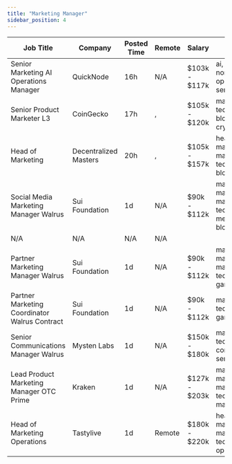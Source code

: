 ```yaml
---
title: "Marketing Manager"
sidebar_position: 4
---
```


| Job Title | Company | Posted Time | Remote | Salary | Tags | Apply Link |
|-----------|---------|-------------|--------|--------|------|------------|
| Senior Marketing AI Operations Manager | QuickNode | 16h | N/A | $103k - $117k | ai, marketing, non tech, operations, senior | [Apply](https://web3.career/senior-marketing-ai-operations-manager-quicknode/109620) |
| Senior Product Marketer L3 | CoinGecko | 17h | , | $105k - $120k | marketing, non tech, senior, blockchain, crypto | [Apply](https://web3.career/senior-product-marketer-l3-coingecko/109617) |
| Head of Marketing | Decentralized Masters | 20h | , | $105k - $157k | head of marketing, marketing, non tech, executive, blockchain | [Apply](https://web3.career/head-of-marketing-decentralizedmasters/109612) |
| Social Media Marketing Manager Walrus | Sui Foundation | 1d | N/A | $90k - $112k | marketing manager, marketing, non tech, social media, blockchain | [Apply](https://web3.career/social-media-marketing-manager-walrus-suifoundation/109573) |
| N/A | N/A | N/A | N/A |  |  | [Apply](https://web3.career/metana) |
| Partner Marketing Manager Walrus | Sui Foundation | 1d | N/A | $90k - $112k | marketing manager, marketing, non tech, blockchain, gaming | [Apply](https://web3.career/partner-marketing-manager-walrus-suifoundation/109572) |
| Partner Marketing Coordinator Walrus Contract | Sui Foundation | 1d | N/A | $90k - $112k | marketing, non tech, blockchain, gaming | [Apply](https://web3.career/partner-marketing-coordinator-walrus-contract-suifoundation/109571) |
| Senior Communications Manager Walrus | Mysten Labs | 1d | N/A | $150k - $180k | marketing, non tech, pr, communications, senior | [Apply](https://web3.career/senior-communications-manager-walrus-mystenlabs/109562) |
| Lead Product Marketing Manager OTC Prime | Kraken | 1d | N/A | $127k - $203k | marketing manager, lead, marketing, non tech, product marketing | [Apply](https://web3.career/lead-product-marketing-manager-otc-prime-kraken/109561) |
| Head of Marketing Operations | Tastylive | 1d | Remote | $180k - $220k | head of marketing, marketing, non tech, executive, operations | [Apply](https://web3.career/head-of-marketing-operations-tastylive/108293) |
